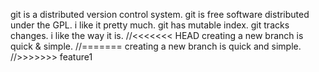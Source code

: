 git is a distributed version control system.
git is free software distributed under the GPL.
i like it pretty much.
git has mutable index.
git tracks changes.
i like the way it is.
//<<<<<<< HEAD
creating a new branch is quick & simple.
//=======
creating a new branch is quick and simple.
//>>>>>>> feature1
